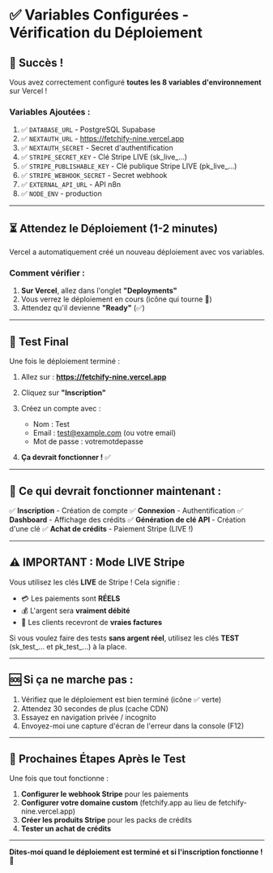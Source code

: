 # ✅ Variables Configurées - Vérification du Déploiement

## 🎉 Succès !

Vous avez correctement configuré **toutes les 8 variables d'environnement** sur Vercel !

### Variables Ajoutées :
1. ✅ `DATABASE_URL` - PostgreSQL Supabase
2. ✅ `NEXTAUTH_URL` - https://fetchify-nine.vercel.app
3. ✅ `NEXTAUTH_SECRET` - Secret d'authentification
4. ✅ `STRIPE_SECRET_KEY` - Clé Stripe LIVE (sk_live_...)
5. ✅ `STRIPE_PUBLISHABLE_KEY` - Clé publique Stripe LIVE (pk_live_...)
6. ✅ `STRIPE_WEBHOOK_SECRET` - Secret webhook
7. ✅ `EXTERNAL_API_URL` - API n8n
8. ✅ `NODE_ENV` - production

---

## ⏳ Attendez le Déploiement (1-2 minutes)

Vercel a automatiquement créé un nouveau déploiement avec vos variables.

### Comment vérifier :

1. **Sur Vercel**, allez dans l'onglet **"Deployments"**
2. Vous verrez le déploiement en cours (icône qui tourne 🔄)
3. Attendez qu'il devienne **"Ready"** (✅)

---

## 🧪 Test Final

Une fois le déploiement terminé :

1. Allez sur : **https://fetchify-nine.vercel.app**
2. Cliquez sur **"Inscription"**
3. Créez un compte avec :
   - Nom : Test
   - Email : test@example.com (ou votre email)
   - Mot de passe : votremotdepasse

4. **Ça devrait fonctionner !** ✅

---

## 🎯 Ce qui devrait fonctionner maintenant :

✅ **Inscription** - Création de compte
✅ **Connexion** - Authentification
✅ **Dashboard** - Affichage des crédits
✅ **Génération de clé API** - Création d'une clé
✅ **Achat de crédits** - Paiement Stripe (LIVE !)

---

## ⚠️ IMPORTANT : Mode LIVE Stripe

Vous utilisez les clés **LIVE** de Stripe ! Cela signifie :
- 💳 Les paiements sont **RÉELS**
- 💰 L'argent sera **vraiment débité**
- 📧 Les clients recevront de **vraies factures**

Si vous voulez faire des tests **sans argent réel**, utilisez les clés **TEST** (sk_test_... et pk_test_...) à la place.

---

## 🆘 Si ça ne marche pas :

1. Vérifiez que le déploiement est bien terminé (icône ✅ verte)
2. Attendez 30 secondes de plus (cache CDN)
3. Essayez en navigation privée / incognito
4. Envoyez-moi une capture d'écran de l'erreur dans la console (F12)

---

## 🎊 Prochaines Étapes Après le Test

Une fois que tout fonctionne :

1. **Configurer le webhook Stripe** pour les paiements
2. **Configurer votre domaine custom** (fetchify.app au lieu de fetchify-nine.vercel.app)
3. **Créer les produits Stripe** pour les packs de crédits
4. **Tester un achat de crédits**

---

**Dites-moi quand le déploiement est terminé et si l'inscription fonctionne ! 🚀**

